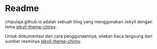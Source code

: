 # Readme

chipulaja.github.io adalah sebuah blog yang menggunakan Jekyll dengan tema [jekyll-theme-chirpy](https://github.com/cotes2020/jekyll-theme-chirpy).

Untuk dokumentasi dan cara penggunaannya, silakan baca langsung dari sumber resminya [jekyll-theme-chirpy](https://github.com/cotes2020/jekyll-theme-chirpy).
